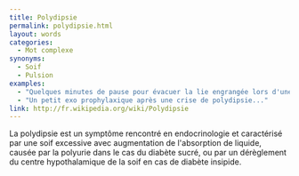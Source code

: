 ```yaml
---
title: Polydipsie
permalink: polydipsie.html
layout: words
categories:
  - Mot complexe
synonyms:
  - Soif
  - Pulsion
examples:
  - "Quelques minutes de pause pour évacuer la lie engrangée lors d'une crise de polydipsie."
  - "Un petit exo prophylaxique après une crise de polydipsie..."
link: http://fr.wikipedia.org/wiki/Polydipsie
---
```


La polydipsie est un symptôme rencontré en endocrinologie et caractérisé par une soif excessive avec augmentation de l'absorption de liquide, causée par la polyurie dans le cas du diabète sucré, ou par un dérèglement du centre hypothalamique de la soif en cas de diabète insipide.
